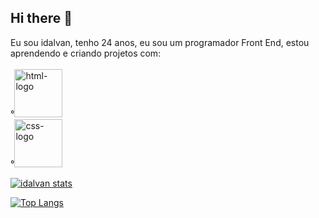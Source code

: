 ## Hi there 👋
Eu sou idalvan, tenho 24 anos, eu sou um programador Front End, estou aprendendo e criando projetos com:
<br>
<br>
°<img src="https://img.shields.io/badge/HTML5-E34F26?style=for-the-badge&logo=html5&logoColor=white" alt="html-logo" width="77px"/>
<br>
°<img src="https://img.shields.io/badge/CSS3-1572B6?style=for-the-badge&logo=css3&logoColor=white" alt="css-logo" width="77" heigth="28px"/>



[![idalvan stats](https://github-readme-stats.vercel.app/api?username=idalvanoliveira)](https://github.com/Da/github-readme-stats)



[![Top Langs](https://github-readme-stats.vercel.app/api/top-langs/?username=idalvanoliveira)](https://github.com/anuraghazra/github-readme-stats)
